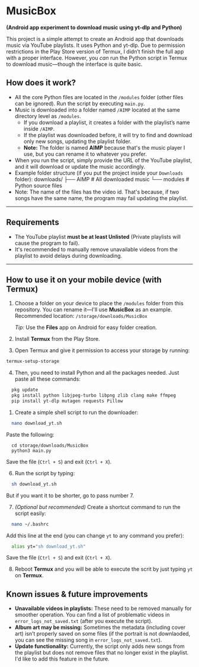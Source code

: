 # MusicBox  
**(Android app experiment to download music using yt-dlp and Python)**

This project is a simple attempt to create an Android app that downloads music via YouTube playlists. It uses Python and yt-dlp. Due to permission restrictions in the Play Store version of Termux, I didn’t finish the full app with a proper interface. However, you *can* run the Python script in Termux to download music—though the interface is quite basic.

## How does it work?  
- All the core Python files are located in the `/modules` folder (other files can be ignored). Run the script by executing `main.py`.
- Music is downloaded into a folder named `/AIMP` located at the same directory level as `/modules`.  
  - If you download a playlist, it creates a folder with the playlist’s name inside `/AIMP`.
  - If the playlist was downloaded before, it will try to find and download only new songs, updating the playlist folder.
  - **Note:** The folder is named **AIMP** because that's the music player I use, but you can rename it to whatever you prefer.
- When you run the script, simply provide the URL of the YouTube playlist, and it will download or update the music accordingly.
- Example folder structure (if you put the project inside your `Downloads` folder):
downloads/
├── AIMP    # All downloaded music
└── modules # Python source files
- Note: The name of the files has the video id. That's because, if two songs have the same name, the program may fail updating the playlist.

---

## Requirements  
- The YouTube playlist **must be at least Unlisted** (Private playlists will cause the program to fail).  
- It's recommended to manually remove unavailable videos from the playlist to avoid delays during downloading.

---

## How to use it on your mobile device (with Termux)

1. Choose a folder on your device to place the `/modules` folder from this repository. You can rename it—I'll use **MusicBox** as an example.  
   Recommended location: `/storage/downloads/MusicBox`

   *Tip:* Use the **Files** app on Android for easy folder creation.

2. Install **Termux** from the Play Store.

3. Open Termux and give it permission to access your storage by running:
```bash
termux-setup-storage
```

4. Then, you need to install Python and all the packages needed. Just paste all these commands:
```bash
  pkg update
  pkg install python libjpeg-turbo libpng zlib clang make ffmpeg
  pip install yt-dlp mutagen requests Pillow
```

1. Create a simple shell script to run the downloader:
```bash
  nano download_yt.sh
```
Paste the following:
```
  cd storage/downloads/MusicBox
  python3 main.py
```
Save the file (`Ctrl + S`) and exit (`Ctrl + X`).


6. Run the script by typing:
```bash
  sh download_yt.sh
```
But if you want it to be shorter, go to pass number 7.

7. *(Optional but recommended)* Create a shortcut command to run the script easily:
```bash
  nano ~/.bashrc
```
Add this line at the end (you can change `yt` to any command you prefer):
```bash
  alias yt="sh download_yt.sh"
```
Save the file (`Ctrl + S`) and exit (`Ctrl + X`).

8. Reboot **Termux** and you will be able to execute the scrit by just typing `yt` on **Termux**.


## Known issues & future improvements

- **Unavailable videos in playlists:** These need to be removed manually for smoother operation. You can find a list of problematic videos in `error_logs_not_saved.txt` (after you execute the script).
- **Album art may be missing:** Sometimes the metadata (including cover art) isn’t properly saved on some files (if the portrait is not downlaoded, you can see the missing song in `error_logs_not_saved.txt`).
- **Update functionality:** Currently, the script only adds new songs from the playlist but does not remove files that no longer exist in the playlist. I'd like to add this feature in the future.